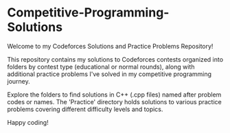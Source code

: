 # Competitive-Programming-Solutions

Welcome to my Codeforces Solutions and Practice Problems Repository!

This repository contains my solutions to Codeforces contests organized into folders by contest type (educational or normal rounds), along with additional practice problems I've solved in my competitive programming journey.

Explore the folders to find solutions in C++ (.cpp files) named after problem codes or names. The 'Practice' directory holds solutions to various practice problems covering different difficulty levels and topics.

Happy coding!
